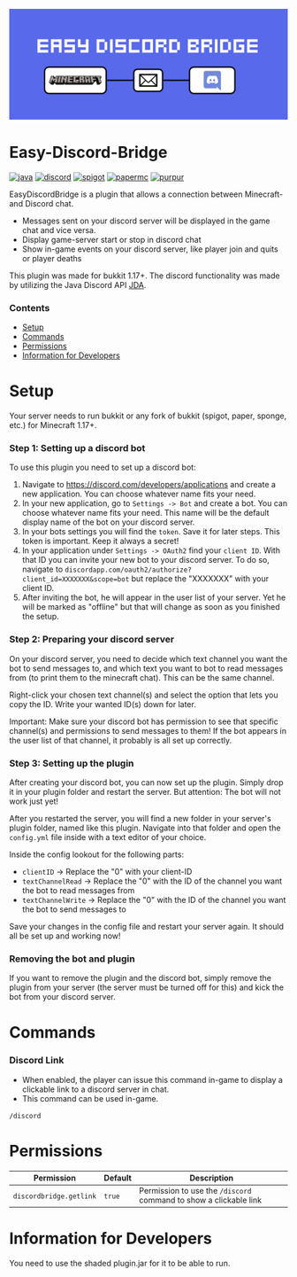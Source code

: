 ![Banner](images/discordBridge.png "Banner")

# Easy-Discord-Bridge
<p align="left">
    <!-- Java -->
    <a href="https://www.java.com" target="_blank" rel="noreferrer"> <img src="https://img.shields.io/badge/Java-ED8B00?style=for-the-badge&logo=java&logoColor=white" alt="java"/></a>
    <!-- Discord API -->
    <a href="https://discord.com/" target="_blank" rel="noreferrer"> <img src="https://img.shields.io/badge/Discord_API-36393e?style=for-the-badge&logo=discord&logoColor=white" alt="discord"/></a>
    <!-- Spigot -->
    <a href="https://www.spigotmc.org/" target="_blank" rel="noreferrer"> <img src="https://img.shields.io/badge/spigot-FF6F00?style=for-the-badge" alt="spigot"/></a>
    <!-- PaperMC (Spigot fork) -->
    <a href="https://papermc.io/" target="_blank" rel="noreferrer"> <img src="https://img.shields.io/badge/papermc-4d4c4c?style=for-the-badge" alt="papermc"/></a>
    <!-- Purpur (Spigot fork) -->
    <a href="https://purpurmc.org/" target="_blank" rel="noreferrer"> <img src="https://img.shields.io/badge/PurpurMC-3a3865?style=for-the-badge" alt="purpur"/></a>
</p>

EasyDiscordBridge is a plugin that allows a connection between Minecraft- and Discord chat.

- Messages sent on your discord server will be displayed in the game chat and vice versa.
- Display game-server start or stop in discord chat
- Show in-game events on your discord server, like player join and quits or player deaths

This plugin was made for bukkit 1.17+. The discord functionality was made by utilizing the Java Discord API [JDA](https://github.com/DV8FromTheWorld/JDA).

### Contents
- [Setup](#setup)
- [Commands](#commands)
- [Permissions](#permissions)
- [Information for Developers](#developer)

<a name="setup"></a>
# Setup
Your server needs to run bukkit or any fork of bukkit (spigot, paper, sponge, etc.) for Minecraft 1.17+.

### Step 1: Setting up a discord bot
To use this plugin you need to set up a discord bot:
1. Navigate to https://discord.com/developers/applications and create a new application. You can choose whatever name 
fits your need.
2. In your new application, go to `Settings -> Bot` and create a bot. You can choose whatever name fits your need. This
name will be the default display name of the bot on your discord server.
3. In your bots settings you will find the `token`. Save it for later steps. This token is important. Keep it always a 
secret!
4. In your application under `Settings -> OAuth2` find your `client ID`. With that ID you can invite your new bot to 
your discord server. To do so, navigate to `discordapp.com/oauth2/authorize?client_id=XXXXXXX&scope=bot` but replace 
the "XXXXXXX" with your client ID.
5. After inviting the bot, he will appear in the user list of your server. Yet he will be marked as "offline" but that
will change as soon as you finished the setup.

### Step 2: Preparing your discord server
On your discord server, you need to decide which text channel you want the bot to send messages to, and which text 
you want to bot to read messages from (to print them to the minecraft chat). This can be the same channel. 

Right-click your chosen text channel(s) and select the option that lets you copy the ID. Write your wanted ID(s) down 
for later.

Important: Make sure your discord bot has permission to see that specific channel(s) and permissions to send
messages to them! If the bot appears in the user list of that channel, it probably is all set up correctly.

### Step 3: Setting up the plugin
After creating your discord bot, you can now set up the plugin. Simply drop it in your plugin folder and restart 
the server. But attention: The bot will not work just yet!

After you restarted the server, you will find a new folder in your server's plugin folder, named like this plugin. 
Navigate into that folder and open the `config.yml` file inside with a text editor of your choice.

Inside the config lookout for the following parts:
- `clientID` -> Replace the "0" with your client-ID
- `textChannelRead` -> Replace the "0" with the ID of the channel you want the bot to read messages from
- `textChannelWrite` -> Replace the "0" with the ID of the channel you want the bot to send messages to

Save your changes in the config file and restart your server again. It should all be set up and working now!

### Removing the bot and plugin
If you want to remove the plugin and the discord bot, simply remove the plugin from your server (the server must be 
turned off for this) and kick the bot from your discord server.

<a name="commands"></a>
# Commands

### Discord Link
- When enabled, the player can issue this command in-game to display a clickable link to a discord server in chat.
- This command can be used in-game.
```
/discord
```

<a name="permissions"></a>
# Permissions

| Permission | Default | Description |
| ---------- | ------- | ----------- |
| `discordbridge.getlink` | `true` | Permission to use the `/discord` command to show a clickable link |

<a name="developer"></a>
# Information for Developers
You need to use the shaded plugin.jar for it to be able to run.

